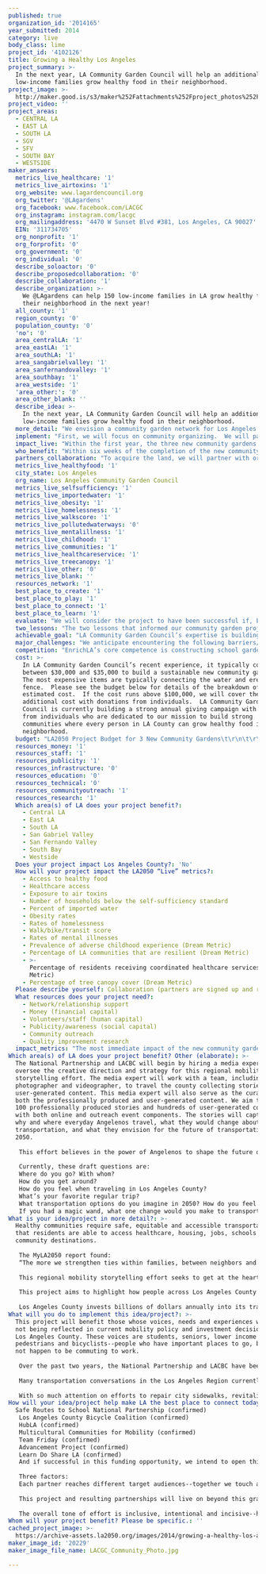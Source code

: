 ```yaml
---
published: true
organization_id: '2014165'
year_submitted: 2014
category: live
body_class: lime
project_id: '4102126'
title: Growing a Healthy Los Angeles
project_summary: >-
  In the next year, LA Community Garden Council will help an additional 150
  low-income families grow healthy food in their neighborhood.
project_image: >-
  http://maker.good.is/s3/maker%252Fattachments%252Fproject_photos%252Fimages%252F20229%252Fdisplay%252FLACGC_Community_Photo.jpg=c570x385
project_video: ''
project_areas:
  - CENTRAL LA
  - EAST LA
  - SOUTH LA
  - SGV
  - SFV
  - SOUTH BAY
  - WESTSIDE
maker_answers:
  metrics_live_healthcare: '1'
  metrics_live_airtoxins: '1'
  org_website: www.lagardencouncil.org
  org_twitter: '@LAgardens'
  org_facebook: www.facebook.com/LACGC
  org_instagram: instagram.com/lacgc
  org_mailingaddress: '4470 W Sunset Blvd #381, Los Angeles, CA 90027'
  EIN: '311734705'
  org_nonprofit: '1'
  org_forprofit: '0'
  org_government: '0'
  org_individual: '0'
  describe_soloactor: '0'
  describe_proposedcollaboration: '0'
  describe_collaboration: '1'
  describe_organization: >-
    We @LAgardens can help 150 low-income families in LA grow healthy food in
    their neighborhood in the next year!
  all_county: '1'
  region_county: '0'
  population_county: '0'
  'no': '0'
  area_centralLA: '1'
  area_eastLA: '1'
  area_southLA: '1'
  area_sangabrielvalley: '1'
  area_sanfernandovalley: '1'
  area_southbay: '1'
  area_westside: '1'
  'area_other:': '0'
  area_other_blank: ''
  describe_idea: >-
    In the next year, LA Community Garden Council will help an additional 150
    low-income families grow healthy food in their neighborhood.
  more_detail: "We envision a community garden network for Los Angeles where people of all ages live healthy, active lives in a clean environment by growing fresh food in their neighborhood. This network enables healthy lifestyles by providing access to healthy food and getting people outdoors exercising through gardening. It fosters the meeting of people from diverse cultures to share the best growing techniques in order to practice sustainable urban agriculture while growing sustainable communities.  \r\n\r\nIn the next year, LA Community Garden Council will build three new community gardens in low-income neighborhoods to ensure that at least 150 families can grow their own healthy food in their neighborhood."
  implement: "First, we will focus on community organizing.  We will partner with LA Conservation Corps to send out teams of paid youth ages 18 to 24 to canvass the neighborhood for approximately eight city blocks around the three identified community garden sites. They will knock on doors, meet the residents, distribute bilingual fliers providing information about the new community garden, and invite them to give us their contact information and attend community meetings.  We will also reach out to schools, recreation centers, religious institutions, businesses, and other local organizations to let them know about the community garden and invite them to participate in the planning process.\r\n\r\nSecond, we will hold at least two community meetings for each garden where we will listen to the local residents’ ideas about how they envision the community garden and how it will make their community healthier.  We will have a landscape architect present to sketch out the ideas and start to form the garden plans based on the community members’ needs and desires. Over the next few weeks while the architect develops the plans, we will continue to organize the community to build a volunteer leadership team of at least five people and we will work with this team to create bylaws, gardener agreements, and garden rules. \r\n\r\nThird, we will help build the community gardens. We will ensure the water is connected, put up a fence and sign, and organize community volunteer days to build the raised beds, mulch the pathways, build a communal meeting area, construct a tool shed and composting area, and help make the ideas and plans a reality!  We will bring in soil, seeds, and seedlings to make sure that the gardeners have everything they need to start growing food.\r\n\r\nFinally, we will organize classes in the community gardens.  Starting with basic gardening skills and partnering with the UCCE Master Gardeners, we will make sure that every gardener can grow basics such as tomatoes, zucchini, herbs, and beans without fear. After 6-8 weeks, when the first harvest is ready, we will help organize a garden opening celebration!  We will continue to assist the garden leadership team and will gradually expand the educational program to bring in nutritionists from local wellness centers to lead classes on healthy eating and chefs to lead classes on healthy cooking."
  impact_live: "Within the first year, the three new community gardens will provide access to healthy food and exercise for at least 150 low-income families in LA County.  Healthcare professionals are starting to recognize the need for a holistic approach to preventative care and a healthy diet and exercise are key components of this. From the existing LA Community Garden Council gardens, we have evidence that gardeners lose weight in their first year of gardening, which helps to prevent Type 2 Diabetes, cholesterol, hypertension, and heart disease. Gardening is relaxing and therapeutic and helps patients with mental illness. By getting children outdoors to garden instead of indoors in front of computer screens, we will help to create positive childhood experiences. We will encourage gardeners to walk, bike or take public transport to their community garden for their health as well as the community’s health.\r\n\r\nBuilding new community gardens creates a healthier environment for local residents. We will seek to have land leases that extend beyond 2050 and, preferably, ensure that the land is used as green space in perpetuity.  Teaching organic gardening techniques, including composting and seed collection, will ensure that the garden is sustainable and it will lower residents’ exposure to unhealthy toxins.  We will have rainwater collection systems in the garden to ensure the best water conservation methods are followed and to reduce dependence on imported water. We will plant trees around the perimeter of the garden to increase the tree canopy cover.\r\n\r\nBy focusing on low-income neighborhoods, we will help families to reduce their grocery bill by growing their own food.  Ultimately, this reduces the number of households living below the self-sufficiency standard, builds more resilient communities, and helps to reduce rates of homelessness.  \r\n\r\nWe are confident that this three-fold focus on (1) access to healthy food and active lifestyles, (2) creating a sustainable environment, and (3) addressing economic concerns in lower-income neighborhoods will help to make LA the healthiest place to live in 2050!"
  who_benefit: "Within six weeks of the completion of the new community gardens, at least 150 low-income families in LA County will directly benefit from eating the fresh produce that they are growing, based on each garden having 50 gardeners. As most avid gardeners know, a single harvest is often too much for your immediate family to consume and so you soon find yourself spreading the wealth and giving away tomatoes, zucchini, mint, and other edibles to your extended family, neighbors, school friends, and co-workers! \r\n\r\nWe are focusing on the Watts area of South LA for the new garden sites because of the immense need in this area where, according to the LA Times profile, the median household income is low at $25,161, the median age is young at 21 years (partly due to gang violence), household size is high at 4.0 people, only 2.9% of residents have a four-year college degree, and 38.9% of the households are headed by a single parent.  61.6% of the residents are Latino and 37.1% are black.\r\n\r\nThere are currently 125 community gardens open to anyone in the community in LA County (this does not include gardens with restricted access, for example at schools, hospitals, or detention centers).  Our goal is to build three new community gardens in 2015, four new gardens in 2016, five new gardens in 2017, and continue to build one additional new garden every year for the next 36 years. By 2050, there will be 863 community gardens in LA County.  If each of these serves 50 families and the average family size continues to be 4.0, more than 172,000 people will benefit from growing their own healthy food in their neighborhood!"
  partners_collaboration: "To acquire the land, we will partner with organizations including the LA Neighborhood Land Trust and the Trust for Public Land.  We have worked with these organizations in the past and they bring expertise to the process of land acquisition.\r\n\r\nFor the past 16 years, LA Community Garden Council has partnered with the LA Conservation Corps to employ youth from low-income neighborhoods to help with community organizing and construction of the community gardens.  They bring skilled labor and efficiency in numbers. \r\n\r\nWe will continue to partner with the UCCE Master Gardener program to find knowledgeable and experienced teachers to lead our gardening classes.  We plan to form new partnerships with healthcare professionals, especially nutritionists, to offer health programs in the community gardens.\r\n\r\nWhen there is surplus produce in the community gardens, we will continue to partner with Community Services Unlimited, a local organization that distributes fresh food through markets in South LA, selling produce at low prices in neighborhoods that are considered food deserts because of the lack of availability of fresh produce.\r\n\r\nThree factors that are critical to the success of these partnerships are (1) setting clear agreements and expectations in writing at the beginning of the partnership, (2) keeping channels of communication open and transparent throughout the project so that everyone is on the same page, and (3) debriefing at the end of the project so that we can determine ways to work together even better in future. "
  metrics_live_healthyfood: '1'
  city_state: Los Angeles
  org_name: Los Angeles Community Garden Council
  metrics_live_selfsufficiency: '1'
  metrics_live_importedwater: '1'
  metrics_live_obesity: '1'
  metrics_live_homelessness: '1'
  metrics_live_walkscore: '1'
  metrics_live_pollutedwaterways: '0'
  metrics_live_mentalillness: '1'
  metrics_live_childhood: '1'
  metrics_live_communities: '1'
  metrics_live_healthcareservice: '1'
  metrics_live_treecanopy: '1'
  metrics_live_other: '0'
  metrics_live_blank: ''
  resources_network: '1'
  best_place_to_create: '1'
  best_place_to_play: '1'
  best_place_to_connect: '1'
  best_place_to_learn: '1'
  evaluate: "We will consider the project to have been successful if, by September 2015 and within budget, we have:\r\n\r\n1.\tOpened three new community gardens in low-income neighborhoods\r\n2.\tOrganized an active and effective volunteer leadership team of at least 5 people for each of the community gardens\r\n3.\tHeld at least ten gardening and nutrition classes for the community gardeners\r\n"
  two_lessons: "The two lessons that informed our community garden project most were from the LA2050 Report (pages 25-26):\r\n\r\n1.\tHeart disease is one of the top four leading causes of premature death for whites, Latinos, African Americans, and Asian/Pacific Islanders. This is preventable with a healthy diet and we believe that every person has the right to grow healthy food in their neighborhood.\r\n2.\tOnly 33% of children in Los Angeles live with ¼ mile of a park. By building community gardens, we are creating more green space where children can play and learn and therefore increasing this number."
  achievable_goal: "LA Community Garden Council’s expertise is building new community gardens!  We have built 32 community gardens around LA County and assisted with the building of many more.  \r\n\r\nWe have already identified vacant city-owned land for the three proposed community gardens and we expect to be able to sign a standard lease with the city in 2-3 months once funding is secured.  We will then spend two months focusing on community organizing.  The design phase usually takes 2-4 weeks and we can build a garden, with LA Conservation Corps labor and volunteers, in 1-2 weeks.  \r\n\r\nWe are therefore confident that we can build these three new gardens and make sure that they are functioning well with strong programs within the next twelve months."
  major_challenges: "We anticipate encountering the following barriers/challenges:\r\n\r\n1.\tThere are likely to be some residents who are, at first, reluctant to have a community garden in their neighborhood.  They may fear excessive noise from the garden, a lack of privacy or have another concern.  We will listen to these neighbors during the community meetings and at other meetings as needed, hear and address their concerns, and educate them in the many benefits of having a community garden in your neighborhood.  We will be prepared to adapt our architectural plans to satisfy their concerns, as needed.\r\n\r\n2.\tWe have a waitlist for all of the 32 community gardens that we currently manage.  We expect to have a waitlist for the new community gardens soon after they open.  We will address this excess demand by working with the new volunteer leadership teams to determine clear criteria for who can lease a plot in the garden (for example, only those who live within a certain radius of the garden) and to determine the length of the gardeners’ agreement.  Many of our recently opened gardens only allow one family to have their own plot for two or three years before passing it along to a family on the waitlist.  In years when they do not have their own plot, they are still able to garden and benefit from the produce grown in the communal areas of the garden."
  competition: "EnrichLA’s core competence is constructing school gardens in a day or two and offering introductory gardening classes to children.  They do this exceptionally well and there are more than 800 school gardens in LA County.  LA Community Garden Council focuses on the 125 gardens that are open to anyone in the neighborhood and we are more than happy to let EnrichLA oversee the construction of more school gardens!  We share the common goal of having more green space in LA County where more people can grow healthy food in their neighborhood.  LA Community Garden Council differs from EnrichLA because our primary focus is on building community through gardening not on building gardens for existing communities.\r\n\r\nThe LA Neighborhood Land Trust manages several community gardens in LA County.  They do a great job at this and we consider their work to be complementary because they also share our vision to have more green space in low-income neighborhoods where more people can grow their own healthy food."
  cost: >-
    In LA Community Garden Council’s recent experience, it typically costs
    between $30,000 and $35,000 to build a sustainable new community garden. 
    The most expensive items are typically connecting the water and erecting a
    fence.  Please see the budget below for details of the breakdown of this
    estimated cost.  If the cost runs above $100,000, we will cover the
    additional cost with donations from individuals.  LA Community Garden
    Council is currently building a strong annual giving campaign with support
    from individuals who are dedicated to our mission to build strong
    communities where every person in LA County can grow healthy food in their
    neighborhood.  
  budget: "LA2050 Project Budget for 3 New Community Gardens\t\r\n\t\r\nItem\t Estimate \tNotes\r\nLabor\t\t\r\nProject Manager\t $12,600 \t$35 per hour, 120 hours per garden\r\nCommunity Organizer\t $9,000 \t$25 per hour, 120 hours per garden\r\nMaterials\t\t\r\nFences\t $24,000 \tDecorative fence can be as much as $15,000\r\nWater meter and backflow test\t $7,500 \t\r\nSoil test\t $240 \tWallace Labs\r\nIrrigation system\t $6,000 \t\r\nTools and hoses\t $1,800 \t\r\nToolshed\t $3,000 \t\r\nSignage\t $1,350 \t\r\nComposting container\t $150 \t\r\nLumber for raised beds\t $16,500 \tAssumes 50 per garden\r\nSoil\t $1,200 \t\r\nSeeds and starter plants\t $600 \t\r\nRainwater collection system\t $7,200 \tTwo 2500 gallon tanks\r\nShade Cover/Pergola\t $6,600 \tCan be up to $7,000 \r\nBenches for meeting/classroom area\t $2,400 \tSeats 20\r\nBike rack\t $300 \t\r\n\t\t\r\nTotal\t $100,440 \t\r\n"
  resources_money: '1'
  resources_staff: '1'
  resources_publicity: '1'
  resources_infrastructure: '0'
  resources_education: '0'
  resources_technical: '0'
  resources_communityoutreach: '1'
  resources_research: '1'
  Which area(s) of LA does your project benefit?:
    - Central LA
    - East LA
    - South LA
    - San Gabriel Valley
    - San Fernando Valley
    - South Bay
    - Westside
  Does your project impact Los Angeles County?: 'No'
  How will your project impact the LA2050 “Live” metrics?:
    - Access to healthy food
    - Healthcare access
    - Exposure to air toxins
    - Number of households below the self-sufficiency standard
    - Percent of imported water
    - Obesity rates
    - Rates of homelessness
    - Walk/bike/transit score
    - Rates of mental illnesses
    - Prevalence of adverse childhood experience (Dream Metric)
    - Percentage of LA communities that are resilient (Dream Metric)
    - >-
      Percentage of residents receiving coordinated healthcare services (Dream
      Metric)
    - Percentage of tree canopy cover (Dream Metric)
  Please describe yourself: Collaboration (partners are signed up and ready to hit the ground running!)
  What resources does your project need?:
    - Network/relationship support
    - Money (financial capital)
    - Volunteers/staff (human capital)
    - Publicity/awareness (social capital)
    - Community outreach
    - Quality improvement research
  impact_metrics: "The most immediate impact of the new community gardens will be to increase access to healthy food.  This indirectly offers access to healthcare because a healthy diet is essential as a primary preventative measure in any health plan.  The gardens will help to reduce obesity and related diseases.  We encourage gardeners to walk, bike or take public transport to the gardens, for their health as well as for environmental reasons.  Gardening is therapeutic and helps to reduce mental illness and it gets children outside and in community with people of all generations, increasing the prospect of positive childhood experiences. \r\n\r\nBy creating more green space and a sustainable, organic garden, we will reduce residents' exposure to air toxins.  The gardens will contain trees to increase the level of tree canopy cover.\r\n\r\nBy focusing on lower-income neighborhoods, we will reduce grocery bills, and consequently the number of households below the self-sufficiency standard and reduce homelessness rates.\r\n\r\nBy building rainwater collection systems, we will conserve water and reduce the percentage of  imported water.\r\n\r\nCommunity gardens help to improve health and to reduce crime in neighborhoods, leading to more resilient communities."
Which area(s) of LA does your project benefit? Other (elaborate): >-
  The National Partnership and LACBC will begin by hiring a media expert to
  oversee the creative direction and strategy for this regional mobility
  storytelling effort. The media expert will work with a team, including a
  photographer and videographer, to travel the county collecting stories and
  user-generated content. This media expert will also serve as the curator for
  both the professionally produced and user-generated content. We aim to have
  100 professionally produced stories and hundreds of user-generated content,
  with both online and outreach event components. The stories will capture how,
  why and where everyday Angelenos travel, what they would change about
  transportation, and what they envision for the future of transportation in
  2050.
   
   This effort believes in the power of Angelenos to shape the future of our region, in the multiplicity of how we actually move across the county. We are not, in fact, the "car capital" of the world when one looks at travel pattern data and numbers of car free households. The power to change this paradigm lies in using strategies inspired by ground truthing to capture stories and experiences from hundreds of voices across the Los Angeles region.
   
   Currently, these draft questions are:
   Where do you go? With whom?
   How do you get around?
   How do you feel when traveling in Los Angeles County?
   What’s your favorite regular trip?
   What transportation options do you imagine in 2050? How do you feel about transportation options now?
   If you had a magic wand, what one change would you make to transportation in LA?
What is your idea/project in more detail?: >-
  Healthy communities require safe, equitable and accessible transportation, so
  that residents are able to access healthcare, housing, jobs, schools and other
  community destinations.
   
   The MyLA2050 report found:
   “The more we strengthen ties within families, between neighbors and across our diverse communities, the greater we can ensure that our regions provides a safe environment for all Angelenos,” and “We believe in the power of Angelenos to shape the future of our region.”
   
   This regional mobility storytelling effort seeks to get at the heart of those statements by creating space for inclusive and diverse narratives about mobility/sense of place. 
   
   This project aims to highlight how people across Los Angeles County are currently traveling and support a shared vision of not only regional success for mobility, but empathy and compassion for travel needs of all users—all ages, abilities and income levels. These stories can reframe the narrative on mobility in LA by Angelenos themselves, from their own experiences and hopes. By infusing important transportation policy conversations with real experiences from people throughout the region, particularly in traditionally underserved communities like Central, South and East LA, the Gateway Cities and San Gabriel Valley, we hope to unite diverse perspectives around common themes and galvanize support for a transportation system that improves safety and independence for all.
   
   Los Angeles County invests billions of dollars annually into its transportation network, thanks to repeated voter support of local sales tax measures that generate two-thirds of our transportation funding. Metro, the county’s transportation agency, is currently considering a countywide transportation ballot measure for 2016 that will fund a specific lists of projects to be finalized by the summer of 2015. The story we tell over the coming months about mobility will directly inform the projects funded by the measure and the narrative used to sell it to voters. If we are successful with this project, billions of dollars in the next tax measure could be available for walking and bicycling. Any future measure will literally build out Los Angeles County’s 2050 transportation system, so the policy decisions made in the next year will impact the built environment for decades to come. It is imperative that the narrative about this measure be inclusive of diverse community needs and accurately reflect the mobility solutions Angelenos desire.
What will you do to implement this idea/project?: >-
  This project will benefit those whose voices, needs and experiences who are
  not being reflected in current mobility policy and investment decisions for
  Los Angeles County. These voices are students, seniors, lower income workers,
  pedestrians and bicyclists--people who have important places to go, but may
  not happen to be commuting to work.
   
   Over the past two years, the National Partnership and LACBC have been supporting the Los Angeles Active Transportation Collaborative as a way to engage stakeholders in Los Angeles County to discuss the current policy and finance landscape for active transportation in the region. From public agency staff, elected officials, school districts, community-based organizations and other partners, we have consistently heard that the current lack of supportive policy, local revenue and a regional planning and finance strategy are all barriers to greater investment in walking and bicycling, despite overwhelming need and interest in our communities. Most recently, in the summer of 2014, the Los Angeles County Active Transportation Collaborative engaged over 60 partners across the County to encourage Metro to support the development of a clear investment strategy to guide county transportation policy and investments aimed at creating a multimodal system that serves all users of our transportation system.
   
   Many transportation conversations in the Los Angeles Region currently lack measurable goals for transportation and health in Los Angeles County and therefore do not provide an understanding of how alternative investment strategies could yield different outcomes related to mode shift, increased transit ridership, land use patterns or public health. This project would directly support addressing that gap by providing a professional campaign rooted in county transportation data trends for all trips and community and individual mobility stories of needs and aspirations. Ultimately all our policy work needs to be founded on real people with real transportation needs. Our region’s transportation policy has largely lost touch with this reality.
   
   With so much attention on efforts to repair city sidewalks, revitalize the Los Angeles River, expand CicLAvia, connect neighborhoods to transit and provide students with safe routes to school, this storytelling effort can weave these individual visions into a broader narrative, leading to smarter investments that improve mobility for people of all ages and abilities.
How will your idea/project help make LA the best place to connect today? In LA2050?: |-
  Safe Routes to School National Partnership (confirmed)
   Los Angeles County Bicycle Coalition (confirmed)
   HubLA (confirmed)
   Multicultural Communities for Mobility (confirmed)
   Team Friday (confirmed) 
   Advancement Project (confirmed)
   Learn Do Share LA (confirmed)
   And if successful in this funding opportunity, we intend to open this up to more partners 
   
   Three factors:
   Each partner reaches different target audiences--together we touch a diverse cross-section of Los Angeles County to ensure that everyone has a chance for their story to be told.
   
   This project and resulting partnerships will live on beyond this grant--partners agree to share content and contacts and have the newly created story library be open source for all to use.
   
   The overall tone of effort is inclusive, intentional and incisive--high-quality artistic content will unite transportation conversations with user experiences from across LA County, particularly underserved communities and populations.
Whom will your project benefit? Please be specific.: ''
cached_project_image: >-
  https://archive-assets.la2050.org/images/2014/growing-a-healthy-los-angeles/maker.good.is/s3/maker%252Fattachments%252Fproject_photos%252Fimages%252F20229%252Fdisplay%252FLACGC_Community_Photo.jpg=c570x385.jpg
maker_image_id: '20229'
maker_image_file_name: LACGC_Community_Photo.jpg

---
```

